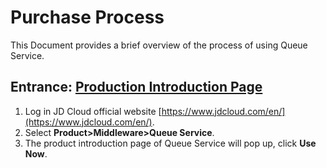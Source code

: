 # Purchase Process

This Document provides a brief overview of the process of using Queue Service.

## Entrance: [Production Introduction Page](https://www.jdcloud.com/en/products/queue-service)
1. Log in JD Cloud official website [https://www.jdcloud.com/en/](https://www.jdcloud.com/en/).
2. Select **Product>Middleware>Queue Service**.
3. The product introduction page of Queue Service will pop up, click **Use Now**.
